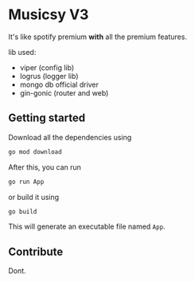 # Musicsy V3

It's like spotify premium **with** all the premium features.

lib used:

- viper (config lib)
- logrus (logger lib)
- mongo db official driver
- gin-gonic (router and web)


## Getting started

Download all the dependencies using
```bash
go mod download
```

After this, you can run

```bash
go run App

```

or build it using 
```bash
go build
```

This will generate an executable file named `App`.

## Contribute

Dont.